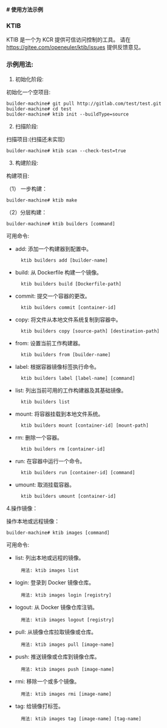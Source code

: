 **# 使用方法示例**

### **KTIB**
KTIB 是一个为 KCR 提供可信访问控制的工具。
请在 https://gitee.com/openeuler/ktib/issues 提供反馈意见。

### **示例用法:**
1. 初始化阶段:

初始化一个空项目:
    
    builder-machine# git pull http://gitlab.com/test/test.git
    builder-machine# cd test
    builder-machine# ktib init --buildType=source

2. 扫描阶段:

扫描项目:(扫描还未实现)

    builder-machine# ktib scan --check-test=true 

3. 构建阶段:

构建项目:

（1） 一步构建：

    builder-machine# ktib make

（2）分层构建：

    builder-machine# ktib builders [command]

可用命令:

* add: 添加一个构建器到配置中。

        ktib builders add [builder-name]
* build: 从 Dockerfile 构建一个镜像。

        ktib builders build [Dockerfile-path]
* commit: 提交一个容器的更改。

        ktib builders commit [container-id]

* copy: 将文件从本地文件系统复制到容器中。

        ktib builders copy [source-path] [destination-path]

* from: 设置当前工作构建器。

        ktib builders from [builder-name]

* label: 根据容器镜像标签执行命令。

        ktib builders label [label-name] [command]

* list: 列出当前可用的工作构建器及其基础镜像。

        ktib builders list 

* mount: 将容器挂载到本地文件系统。

        ktib builders mount [container-id] [mount-path]

* rm: 删除一个容器。

        ktib builders rm [container-id]

* run: 在容器中运行一个命令。

        ktib builders run [container-id] [command]

* umount: 取消挂载容器。

        ktib builders umount [container-id]

4.操作镜像：

操作本地或远程镜像：

    builder-machine# ktib images [command]

可用命令:

* list: 列出本地或远程的镜像。

        用法: ktib images list 

* login: 登录到 Docker 镜像仓库。

        用法: ktib images login [registry]

* logout: 从 Docker 镜像仓库注销。

        用法: ktib images logout [registry]

* pull: 从镜像仓库拉取镜像或仓库。

        用法: ktib images pull [image-name]

* push: 推送镜像或仓库到镜像仓库。

        用法: ktib images push [image-name]

* rmi: 移除一个或多个镜像。

        用法: ktib images rmi [image-name]

* tag: 给镜像打标签。

        用法: ktib images tag [image-name] [tag-name]